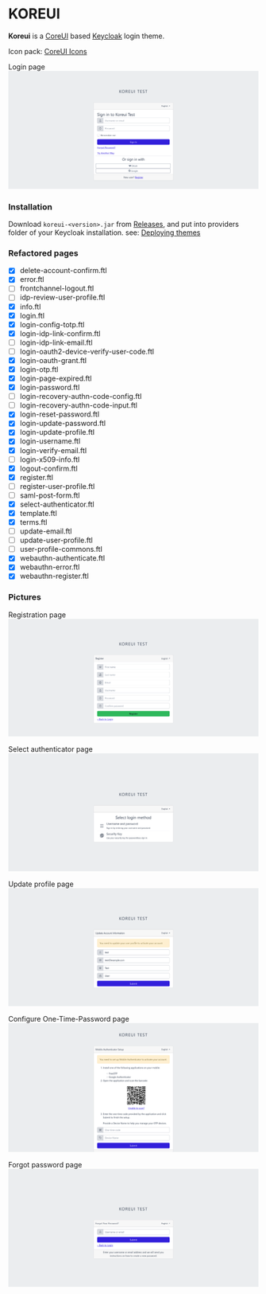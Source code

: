 # KOREUI

**Koreui** is a [CoreUI](https://coreui.io/) based [Keycloak](https://www.keycloak.org/) login theme.

Icon pack: [CoreUI Icons](https://coreui.io/icons/)

Login page
![Login page](img/login.png)

### Installation

Download `koreui-<version>.jar` from [Releases](https://github.com/nkelemen18/koreui/releases), and put into providers folder of your Keycloak installation.
see: [Deploying themes](https://www.keycloak.org/docs/latest/server_development/#deploying-themes)

### Refactored pages

- [x] delete-account-confirm.ftl
- [x] error.ftl
- [ ] frontchannel-logout.ftl
- [ ] idp-review-user-profile.ftl
- [x] info.ftl
- [x] login.ftl
- [x] login-config-totp.ftl
- [x] login-idp-link-confirm.ftl
- [ ] login-idp-link-email.ftl
- [ ] login-oauth2-device-verify-user-code.ftl
- [x] login-oauth-grant.ftl
- [x] login-otp.ftl
- [x] login-page-expired.ftl
- [x] login-password.ftl
- [ ] login-recovery-authn-code-config.ftl
- [ ] login-recovery-authn-code-input.ftl
- [x] login-reset-password.ftl
- [x] login-update-password.ftl
- [x] login-update-profile.ftl
- [x] login-username.ftl
- [x] login-verify-email.ftl
- [ ] login-x509-info.ftl
- [x] logout-confirm.ftl
- [x] register.ftl
- [ ] register-user-profile.ftl
- [ ] saml-post-form.ftl
- [x] select-authenticator.ftl
- [x] template.ftl
- [x] terms.ftl
- [ ] update-email.ftl
- [ ] update-user-profile.ftl
- [ ] user-profile-commons.ftl
- [x] webauthn-authenticate.ftl
- [x] webauthn-error.ftl
- [x] webauthn-register.ftl

### Pictures

Registration page
![Registration page](img/register.png)

Select authenticator page
![Select authenticator page](img/select_authenticator.png)

Update profile page
![Update profile page](img/update_profile.png)

Configure One-Time-Password page
![Configure One-Time-Password page](img/config_totp.png)

Forgot password page
![Forgot password page](img/forgot_password.png)